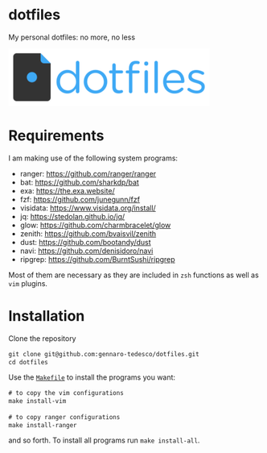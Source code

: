 # dotfiles
My personal dotfiles: no more, no less

<img src="logo.png" width="400">

# Requirements
I am making use of the following system programs:

- ranger: https://github.com/ranger/ranger
- bat: https://github.com/sharkdp/bat
- exa: https://the.exa.website/
- fzf: https://github.com/junegunn/fzf
- visidata: https://www.visidata.org/install/
- jq: https://stedolan.github.io/jq/
- glow: https://github.com/charmbracelet/glow
- zenith: https://github.com/bvaisvil/zenith
- dust: https://github.com/bootandy/dust
- navi: https://github.com/denisidoro/navi
- ripgrep: https://github.com/BurntSushi/ripgrep

Most of them are necessary as they are included in `zsh` functions as well as `vim` plugins.

# Installation
Clone the repository
```
git clone git@github.com:gennaro-tedesco/dotfiles.git 
cd dotfiles
```
Use the [`Makefile`](https://github.com/gennaro-tedesco/dotfiles/blob/master/Makefile) to install the programs you want:
```
# to copy the vim configurations 
make install-vim 

# to copy ranger configurations
make install-ranger
```
and so forth. To install all programs run `make install-all`.

